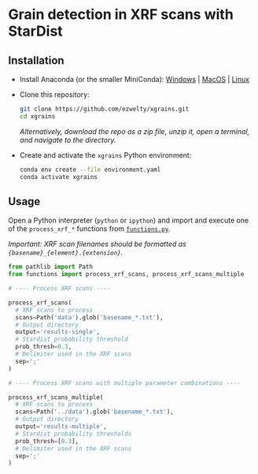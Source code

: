 # Grain detection in XRF scans with StarDist

## Installation

* Install Anaconda (or the smaller MiniConda): [Windows](https://docs.conda.io/projects/continuumio-conda/en/latest/user-guide/install/windows.html) | [MacOS](https://docs.conda.io/projects/continuumio-conda/en/latest/user-guide/install/macos.html) | [Linux](https://docs.conda.io/projects/continuumio-conda/en/latest/user-guide/install/linux.html)
* Clone this repository:

  ```sh
  git clone https://github.com/ezwelty/xgrains.git
  cd xgrains
  ```

  _Alternatively, download the repo as a zip file, unzip it, open a terminal, and navigate to the directory._

* Create and activate the `xgrains` Python environment:

  ```sh
  conda env create --file environment.yaml
  conda activate xgrains
  ```

## Usage

Open a Python interpreter (`python` or `ipython`) and
import and execute one of the `process_xrf_*` functions
from [`functions.py`](functions.py).

_Important: XRF scan filenames should be formatted as `{basename}_{element}.{extension}`._

```py
from pathlib import Path
from functions import process_xrf_scans, process_xrf_scans_multiple

# ---- Process XRF scans ----

process_xrf_scans(
  # XRF scans to process
  scans=Path('data').glob('basename_*.txt'),
  # Output directory
  output='results-single',
  # Stardist probability threshold
  prob_thresh=0.3,
  # Delimiter used in the XRF scans
  sep=';'
)

# ---- Process XRF scans with multiple parameter combinations ----

process_xrf_scans_multiple(
  # XRF scans to process
  scans=Path('../data').glob('basename_*.txt'),
  # Output directory
  output='results-multiple',
  # Stardist probability thresholds
  prob_thresh=[0.3],
  # Delimiter used in the XRF scans
  sep=';'
)
```
